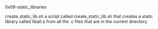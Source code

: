 0x09-static_libraries

create_static_lib.sh a script called create_static_lib.sh that creates a static library called liball.a from all the .c files that are in the current directory.
